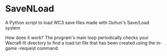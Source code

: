 # SaveNLoad
A Python script to load WC3 save files made with Guhun's Save/Load system


How does it work?
The program's main loop periodically checks your Wacraft III directory to find a load.txt file that has been created using the in-game -request command.
